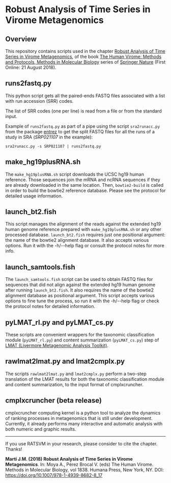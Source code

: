 # Robust Analysis of Time Series in Virome Metagenomics

## Overview

This repository contains scripts used in the chapter [Robust Analysis of Time Series in Virome Metagenomics](https://experiments.springernature.com/articles/10.1007/978-1-4939-8682-8_17), of the book [The Human Virome: Methods and Protocols, Methods in Molecular Biology](https://link.springer.com/book/10.1007/978-1-4939-8682-8) series of [Springer Nature](https://www.springernature.com/) (First Online: 21 August 2018).

## runs2fastq.py

This python script gets all the paired-ends FASTQ files associated with a list with run accession (SRR) codes. 

The list of SRR codes (one per line) is read from a file or from the standard input.

Example of `runs2fastq.py` as part of a pipe using the script `sra2runacc.py` from the package [entrez](https://github.com/jordibc/entrez) to get the split FASTQ files for all the runs of a study in SRA (_SRP021107_ in the example):

```
sra2runacc.py -s SRP021107 | runs2fastq.py
```

## make_hg19plusRNA.sh

The `make_hg19plusRNA.sh` script downloads the UCSC hg19 human reference. Those sequences join the mRNA and ncRNA sequences if they are already downloaded in the same location. Then, `bowtie2-build` is called in order to build the bowtie2 reference database. Please see the protocol for detailed usage information.

## launch_bt2.fish

This script manages the alignment of the reads against the extended hg19 human genome reference prepared with `make_hg19plusRNA.sh` or any other processed database. `launch_bt2.fish` requires just one positional argument: the name of the bowtie2 alignment database. It also accepts various options. Run it with the  -h/--help flag or consult the protocol notes for more info.

## launch_samtools.fish

The `launch_samtools.fish` script can be used to obtain FASTQ files for sequences that did not align against the extended hg19 human genome after running `launch_bt2.fish`. It also requires the name of the bowtie2 alignment database as positional argument. This script accepts various options to fine tune the process, so run it with the  -h/--help flag or check the protocol notes for detailed information.

## pyLMAT_rl.py and pyLMAT_cs.py 

These scripts are convenient wrappers for the taxonomic classification module (`pyLMAT_rl.py`) and content summarization (`pyLMAT_cs.py`) step of [LMAT (Livermore Metagenomic Analysis Toolkit)](https://github.com/LivGen/LMAT).

## rawlmat2lmat.py and lmat2cmplx.py

The scripts `rawlmat2lmat.py` and `lmat2cmplx.py` perform a two-step translation of the LMAT results for both the taxonomic classification module and content summarization, to the input format of cmplxcruncher.

## cmplxcruncher (beta release)

cmplxcruncher computing kernel is a python tool to analyze the dynamics of ranking processes in metagenomics that is still under development. Currently, it already performs many interactive and automatic analysis with both numeric and graphic results.

____

If you use RATSVM in your research, please consider to cite the chapter. Thanks!

**Martí J.M. (2018) Robust Analysis of Time Series in Virome Metagenomics**. In: Moya A., Pérez Brocal V. (eds) The Human Virome. Methods in Molecular Biology, vol 1838. Humana Press, New York, NY. 
DOI: https://doi.org/10.1007/978-1-4939-8682-8_17
